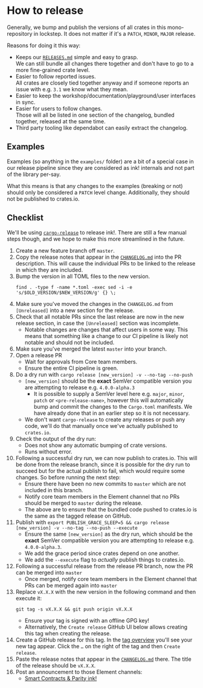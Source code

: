 # How to release

Generally, we bump and publish the versions of all crates in this
mono-repository in lockstep.
It does not matter if it's a `PATCH`, `MINOR`, `MAJOR` release.

Reasons for doing it this way:
* Keeps our [`RELEASES.md`](https://github.com/paritytech/ink/blob/master/RELEASES.md)
  simple and easy to grasp.<br>
  We can still bundle all changes there together and don't have to go to a
  more fine-grained crate level.
* Easier to follow reported issues.<br>
  All crates are closely tied together anyway and if someone reports an issue with
  e.g. `3.1` we know what they mean.
* Easier to keep the workshop/documentation/playground/user interfaces in sync.
* Easier for users to follow changes.<br>
  Those will all be listed in one section of the changelog, bundled together,
  released at the same time.
* Third party tooling like dependabot can easily extract the changelog.

## Examples

Examples (so anything in the `examples/` folder) are a bit of a special case in our
release pipeline since they are considered as ink! internals and not part of the library
per-say.

What this means is that any changes to the examples (breaking or not) should only be
considered a `PATCH` level change. Additionally, they should not be published to
crates.io.


## Checklist

We'll be using [`cargo-release`](https://github.com/crate-ci/cargo-release) to release ink!. There are still a few manual
steps though, and we hope to make this more streamlined in the future.

1. Create a new feature branch off `master`.
1. Copy the release notes that appear in the [`CHANGELOG.md`](https://github.com/paritytech/ink/blob/master/CHANGELOG.md)
   into the PR description. This will cause the individual PRs to be linked to the release in which they are included.
1. Bump the version in all TOML files to the new version.
    ```
    find . -type f -name *.toml -exec sed -i -e 's/$OLD_VERSION/$NEW_VERSION/g' {} \;
    ```
1. Make sure you've moved the changes in the `CHANGELOG.md` from `[Unreleased]` into a new
   section for the release.
1. Check that all notable PRs since the last release are now in the new release section,
   in case the `[Unreleased]` section was incomplete.<br>
   - Notable changes are changes that affect users in some way. This means that something
     like a change to our CI pipeline is likely not notable and should not be included.
1. Make sure you've merged the latest `master` into your branch.
1. Open a release PR
    - Wait for approvals from Core team members.
    - Ensure the entire CI pipeline is green.
1. Do a dry run with `cargo release [new_version] -v --no-tag --no-push`
    - `[new_version]` should be the **exact** SemVer compatible version you are attempting to release e.g. 
      `4.0.0-alpha.3`
      - It is possible to supply a SemVer level here e.g. `major`, `minor`, `patch` or `<pre-release-name>`, however
        this will automatically bump and commit the changes to the `Cargo.toml` manifests. We have already done that in
        an earlier step so it is not necessary.
    - We don't want `cargo-release` to create any releases or push any code, we'll do
       that manually once we've actually published to `crates.io`.
1. Check the output of the dry run:
   - Does not show any automatic bumping of crate versions.
   - Runs without error.
1. Following a successful dry run, we can now publish to crates.io. This will be done from the release branch, since it
   is possible for the dry run to succeed but for the actual publish to fail, which would require some changes. So 
   before running the next step:
   - Ensure there have been no new commits to `master` which are not included in this branch.
   - Notify core team members in the Element channel that no PRs should be merged to `master` during the release.
   - The above are to ensure that the bundled code pushed to crates.io is the same as the tagged release on GitHub.
1. Publish with `export PUBLISH_GRACE_SLEEP=5 && cargo release [new_version] -v --no-tag --no-push --execute`
    - Ensure the same `[new_version]` as the dry run, which should be the **exact** SemVer compatible version you are 
      attempting to release e.g. `4.0.0-alpha.3`.
    - We add the grace period since crates depend on one another.
    - We add the `--execute` flag to _actually_ publish things to crates.io.
1. Following a successful release from the release PR branch, now the PR can be merged into `master`
    - Once merged, notify core team members in the Element channel that PRs can be merged again into `master`
1. Replace `vX.X.X` with the new version in the following command and then execute it:
    ```
    git tag -s vX.X.X && git push origin vX.X.X
    ```
    - Ensure your tag is signed with an offline GPG key!
    - Alternatively, the `Create release` GitHub UI below allows creating this tag when creating the release.
1. Create a GitHub release for this tag. In the [tag overview](https://github.com/paritytech/ink/tags)
   you'll see your new tag appear. Click the `…` on the right of the tag and then `Create release`.
1. Paste the release notes that appear in the [`CHANGELOG.md`](https://github.com/paritytech/ink/blob/master/CHANGELOG.md)
   there. The title of the release should be `vX.X.X`.
1. Post an announcement to those Element channels:
    * [Smart Contracts & Parity ink!](https://matrix.to/#/#ink:matrix.parity.io)
